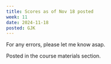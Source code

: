```yaml
---
title: Scores as of Nov 18 posted
week: 11
date: 2024-11-18
posted: GJK
---
```


For any errors, please let me know asap.

Posted in the course materials section.
